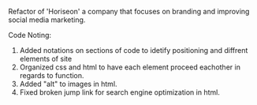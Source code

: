 Refactor of 'Horiseon' a company that focuses on branding and improving social media marketing.

Code Noting: 
1. Added notations on sections of code to idetify positioning and diffrent elements of site 
2. Organized css and html to have each element proceed eachother in regards to function. 
4. Added "alt" to images in html. 
5. Fixed broken jump link for search engine optimization in html.

